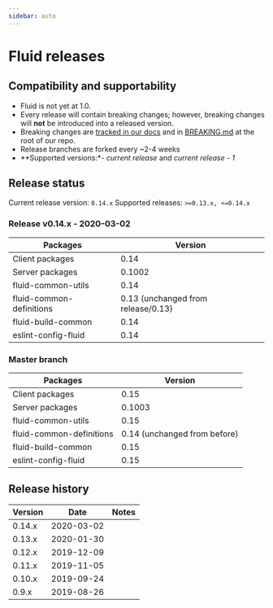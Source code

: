 ```yaml
---
sidebar: auto
---
```


# Fluid releases

## Compatibility and supportability

- Fluid is not yet at 1.0.
- Every release will contain breaking changes; however, breaking changes will **not** be
  introduced into a released version.
- Breaking changes are [tracked in our docs](./breaking-changes.md) and in
  [BREAKING.md](https://github.com/microsoft/FluidFramework/blob/master/BREAKING.md) at the root of our repo.
- Release branches are forked every ~2-4 weeks
- **Supported versions:*- _current release_ and _current release - 1_


## Release status

Current release version: `0.14.x`
Supported releases: `>=0.13.x, <=0.14.x`


### Release v0.14.x - 2020-03-02

| Packages                 | Version                            |
| ------------------------ | ---------------------------------- |
| Client packages          | 0.14                               |
| Server packages          | 0.1002                             |
| fluid-common-utils       | 0.14                               |
| fluid-common-definitions | 0.13 (unchanged from release/0.13) |
| fluid-build-common       | 0.14                               |
| eslint-config-fluid      | 0.14                               |


### Master branch

| Packages                 | Version                      |
| ------------------------ | ---------------------------- |
| Client packages          | 0.15                         |
| Server packages          | 0.1003                       |
| fluid-common-utils       | 0.15                         |
| fluid-common-definitions | 0.14 (unchanged from before) |
| fluid-build-common       | 0.15                         |
| eslint-config-fluid      | 0.15                         |


## Release history

| Version | Date       | Notes |
| ------- | ---------- | ----- |
| 0.14.x  | 2020-03-02 |       |
| 0.13.x  | 2020-01-30 |       |
| 0.12.x  | 2019-12-09 |       |
| 0.11.x  | 2019-11-05 |       |
| 0.10.x  | 2019-09-24 |       |
| 0.9.x   | 2019-08-26 |       |
